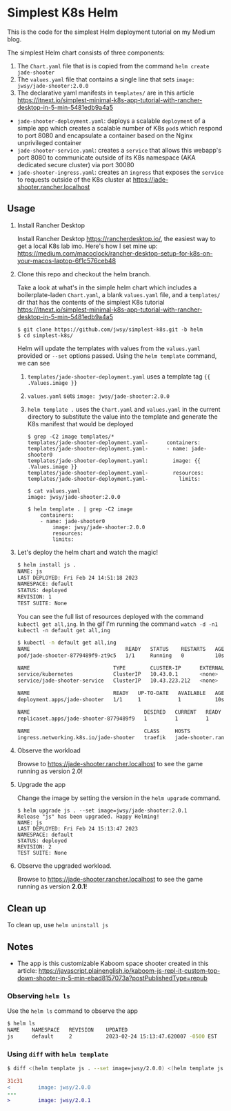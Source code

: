 # Simplest K8s Helm
This is the code for the simplest Helm deployment tutorial on my Medium blog.

The simplest Helm chart consists of three components: 

1. The `Chart.yaml` file that is is copied from the command `helm create jade-shooter`
2. The `values.yaml` file that contains a single line that sets `image: jwsy/jade-shooter:2.0.0` 
3. The declarative yaml manifests in `templates/` are in this article https://itnext.io/simplest-minimal-k8s-app-tutorial-with-rancher-desktop-in-5-min-5481edb9a4a5
* `jade-shooter-deployment.yaml`: deploys a scalable `deployment` of a simple app which creates a scalable number of K8s `pod`s which respond to port 8080 and encapsulate a container based on the Nginx unprivileged container
* `jade-shooter-service.yaml`: creates a `service` that allows this webapp's port 8080 to communicate outside of its K8s namespace (AKA dedicated secure cluster) via port 30080
* `jade-shooter-ingress.yaml`: creates an `ingress` that exposes the `service` to requests outside of the K8s cluster at https://jade-shooter.rancher.localhost

## Usage
1. Install Rancher Desktop
    
    Install Rancher Desktop https://rancherdesktop.io/, the easiest way to get a local K8s lab imo. Here's how I set mine up: https://medium.com/macoclock/rancher-desktop-setup-for-k8s-on-your-macos-laptop-6f1c576ceb48

2. Clone this repo and checkout the helm branch. 
    
    Take a look at what's in the simple helm chart which includes a boilerplate-laden `Chart.yaml`, a blank `values.yaml` file, and a `templates/` dir that has the contents of the simplest K8s tutorial
https://itnext.io/simplest-minimal-k8s-app-tutorial-with-rancher-desktop-in-5-min-5481edb9a4a5

    ```
    $ git clone https://github.com/jwsy/simplest-k8s.git -b helm
    $ cd simplest-k8s/
    ```

    Helm will update the templates with values from the `values.yaml` provided or `--set` options passed. Using the `helm template` command, we can see 
    1. `templates/jade-shooter-deployment.yaml` uses a template tag `{{ .Values.image }}` 
    2. `values.yaml` sets `image: jwsy/jade-shooter:2.0.0` 
    3. `helm template .` uses the `Chart.yaml` and `values.yaml` in the current directory to substitute the value into the template and generate the K8s manifest that would be deployed 

        ```
        $ grep -C2 image templates/*
        templates/jade-shooter-deployment.yaml-      containers:
        templates/jade-shooter-deployment.yaml-      - name: jade-shooter0
        templates/jade-shooter-deployment.yaml:        image: {{ .Values.image }}
        templates/jade-shooter-deployment.yaml-        resources:
        templates/jade-shooter-deployment.yaml-          limits:

        $ cat values.yaml
        image: jwsy/jade-shooter:2.0.0

        $ helm template . | grep -C2 image
            containers:
            - name: jade-shooter0
                image: jwsy/jade-shooter:2.0.0
                resources:
                limits:
        ```

3. Let's deploy the helm chart and watch the magic!
 
    ```bash
    $ helm install js .
    NAME: js
    LAST DEPLOYED: Fri Feb 24 14:51:18 2023
    NAMESPACE: default
    STATUS: deployed
    REVISION: 1
    TEST SUITE: None
    ```

    
    You can see the full list of resources deployed with the command `kubectl get all,ing`. In the gif I'm running the command `watch -d -n1 kubectl -n default get all,ing`
    ```bash
    $ kubectl -n default get all,ing
    NAME                               READY   STATUS    RESTARTS   AGE
    pod/jade-shooter-8779489f9-zt9c5   1/1     Running   0          10s

    NAME                           TYPE        CLUSTER-IP      EXTERNAL-IP   PORT(S)     AGE
    service/kubernetes             ClusterIP   10.43.0.1       <none>        443/TCP     23h
    service/jade-shooter-service   ClusterIP   10.43.223.212   <none>        30080/TCP   10s

    NAME                           READY   UP-TO-DATE   AVAILABLE   AGE
    deployment.apps/jade-shooter   1/1     1            1           10s

    NAME                                     DESIRED   CURRENT   READY   AGE
    replicaset.apps/jade-shooter-8779489f9   1         1         1       10s

    NAME                                     CLASS     HOSTS                            ADDRESS       PORTS     AGE
    ingress.networking.k8s.io/jade-shooter   traefik   jade-shooter.rancher.localhost   172.20.10.8   80, 443   10s

    ```

4. Observe the workload
    
    Browse to https://jade-shooter.rancher.localhost to see the game running as version 2.0! 

5. Upgrade the app
    
    Change the image by setting the version in the `helm upgrade` command.

    ```
    $ helm upgrade js . --set image=jwsy/jade-shooter:2.0.1
    Release "js" has been upgraded. Happy Helming!
    NAME: js
    LAST DEPLOYED: Fri Feb 24 15:13:47 2023
    NAMESPACE: default
    STATUS: deployed
    REVISION: 2
    TEST SUITE: None
    ```
6. Observe the upgraded workload.

    Browse to https://jade-shooter.rancher.localhost to see the game running as version **2.0.1**! 


## Clean up
To clean up, use `helm uninstall js`

## Notes
* The app is this customizable Kaboom space shooter created in this article: https://javascript.plainenglish.io/kaboom-js-repl-it-custom-top-down-shooter-in-5-min-ebad8157073a?postPublishedType=repub

### Observing `helm ls`
Use the `helm ls` command to observe the app

```bash
$ helm ls
NAME	NAMESPACE	REVISION	UPDATED                             	STATUS  	CHART             	APP VERSION
js  	default  	2       	2023-02-24 15:13:47.620007 -0500 EST	deployed	jade-shooter-0.1.0	v1.1
```

### Using `diff` with `helm template`
```bash
$ diff <(helm template js . --set image=jwsy/2.0.0) <(helm template js . --set image=jwsy/2.0.1)
```

```diff
31c31
<         image: jwsy/2.0.0
---
>         image: jwsy/2.0.1
```